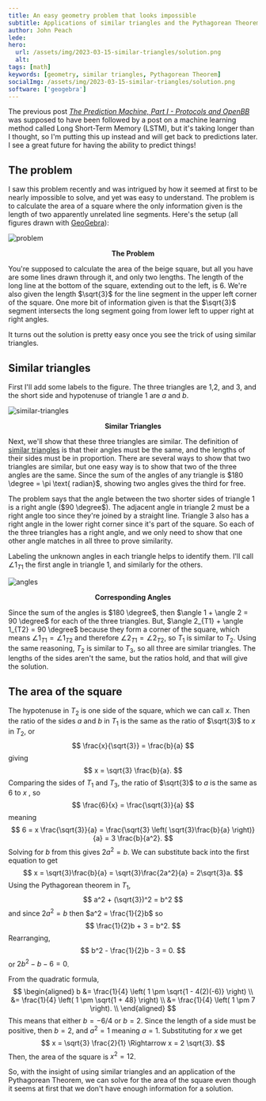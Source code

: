 ```yaml
---
title: An easy geometry problem that looks impossible
subtitle: Applications of similar triangles and the Pythagorean Theorem
author: John Peach
lede:
hero:
  url: /assets/img/2023-03-15-similar-triangles/solution.png
  alt:
tags: [math]
keywords: [geometry, similar triangles, Pythagorean Theorem]
socialImg: /assets/img/2023-03-15-similar-triangles/solution.png
software: ['geogebra']
---
```


The previous post [*The Prediction Machine, Part I - Protocols and OpenBB*](https://wildpeaches.xyz/blog/the-prediction-machine/) was supposed to have been followed by a post on a  machine learning method called Long Short-Term Memory (LSTM), but it's taking longer than I thought, so I'm putting this up instead and will get back to predictions later. I see a great future for having the ability to predict things!

## The problem

I saw this problem recently and was intrigued by how it seemed at first to be nearly impossible to solve, and yet was easy to understand. The problem is to calculate the area of a square where the only information given is the length of two apparently unrelated line segments. Here's the setup (all figures drawn with [GeoGebra](https://www.geogebra.org/graphing)):



![problem](/assets/img/2023-03-15-similar-triangles/problem.png)

<p align = "center"><b>The Problem</b></p>

You're supposed to calculate the area of the beige square, but all you have are some lines drawn through it, and only two lengths. The length of the long line at the bottom of the square, extending out to the left, is 6. We're also given the length $\sqrt{3}$ for the line segment in the upper left corner of the square. One more bit of information given is that the $\sqrt{3}$ segment intersects the long segment going from lower left to upper right at right angles.

It turns out the solution is pretty easy once you see the trick of using similar triangles.

## Similar triangles

First I'll add some labels to the figure. The three triangles are 1,2, and 3, and the short side and hypotenuse of triangle 1 are $a$ and $b$.

![similar-triangles](/assets/img/2023-03-15-similar-triangles/similar-triangles.png)

<p align = "center"><b>Similar Triangles</b></p>

Next, we'll show that these three triangles are similar. The definition of [similar triangles](https://www.cuemath.com/geometry/similar-triangles/) is that their angles must be the same, and the lengths of their sides must be in proportion. There are several ways to show that two triangles are similar, but one easy way is to show that two of the three angles are the same. Since the sum of the angles of any triangle is $180 \degree = \pi \text{ radian}$, showing two angles gives the third for free. 

The problem says that the angle between the two shorter sides of triangle 1 is a right angle ($90 \degree$). The adjacent angle in triangle 2 must be a right angle too since they're joined by a straight line. Triangle 3 also has a right angle in the lower right corner since it's part of the square. So each of the three triangles has a right angle, and we only need to show that one other angle matches in all three to prove similarity.

Labeling the unknown angles in each triangle helps to identify them. I'll call $\angle 1_{T1}$ the first angle in triangle 1, and similarly for the others.

![angles](/assets/img/2023-03-15-similar-triangles/angles.png)

<p align = "center"><b>Corresponding Angles</b></p>

Since the sum of the angles is $180 \degree$, then $\angle 1 + \angle 2 = 90 \degree$ for each of the three triangles. But, $\angle 2_{T1} + \angle 1_{T2} = 90 \degree$ because they form a corner of the square, which means $\angle 1_{T1} = \angle 1_{T2}$ and therefore $\angle 2_{T1} = \angle 2_{T2}$, so $T_1$ is similar to $T_2$. Using the same reasoning, $T_2$ is similar to $T_3$, so all three are similar triangles. The lengths of the sides aren't the same, but the ratios hold, and that will give the solution.

## The area of the square

The hypotenuse in $T_2$ is one side of the square, which we can call $x$. Then the ratio of the sides $a$ and $b$ in $T_1$ is the same as the ratio of $\sqrt{3}$ to $x$ in $T_2$, or
$$
\frac{x}{\sqrt{3}} = \frac{b}{a} 
$$
giving
$$
x = \sqrt{3} \frac{b}{a}.
$$
Comparing the sides of $T_1$ and $T_3$, the ratio of $\sqrt{3}$ to $a$ is the same as $6$ to $x$ , so
$$
\frac{6}{x} = \frac{\sqrt{3}}{a}
$$
meaning
$$
6 = x \frac{\sqrt{3}}{a} =  \frac{\sqrt{3} \left( \sqrt{3}\frac{b}{a} \right)}{a} = 3 \frac{b}{a^2}.
$$
Solving for $b$ from this gives $2a^2 = b$. We can substitute back into the first equation to get 
$$
x = \sqrt{3}\frac{b}{a} = \sqrt{3}\frac{2a^2}{a} = 2\sqrt{3}a.
$$
Using the Pythagorean theorem in $T_1$,
$$
a^2 + (\sqrt{3})^2 = b^2
$$
and since $2a^2 = b$ then $a^2 = \frac{1}{2}b$ so 
$$
\frac{1}{2}b + 3 = b^2.
$$
Rearranging,
$$
b^2 - \frac{1}{2}b - 3 = 0.
$$
or $2b^2 - b - 6 = 0$.

From the quadratic formula,
$$
\begin{aligned}
b &= \frac{1}{4} \left( 1 \pm \sqrt{1 - 4(2)(-6)} \right) \\
&= \frac{1}{4} \left( 1 \pm \sqrt{1 + 48} \right) \\
&= \frac{1}{4} \left( 1 \pm 7 \right). \\
\end{aligned}
$$
This means that either $b = -6/4$ or $b = 2$. Since the length of a side must be positive, then $b = 2$, and $a^2 = 1$ meaning $a=1$. Substituting for $x$ we get
$$
x = \sqrt{3} \frac{2}{1} \Rightarrow x = 2 \sqrt{3}.
$$
Then, the area of the square is $x^2 = 12$. 

So, with the insight of using similar triangles and an application of the Pythagorean Theorem, we can solve for the area of the square even though it seems at first that we don't have enough information for a solution.
